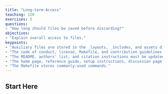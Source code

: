 ```yaml
---
title: "Long-term-Access"
teaching: 120
exercises: 5
questions:
- "How long should files be saved before discarding?"
objectives:
- "Explain overall access to files."
keypoints:
- "Auxiliary files are stored in the _layouts, _includes, and assets directories."
- "The code of conduct, license, Makefile, and contribution guidelines should not be modified."
- "The README, authors' list, and citation instructions must be updated for each lesson."
- "The home page, reference guide, setup instructions, discussion page, and instructors' guide must be updated for each lesson."
- "The Makefile stores commonly-used commands."
---
```


## Start Here
